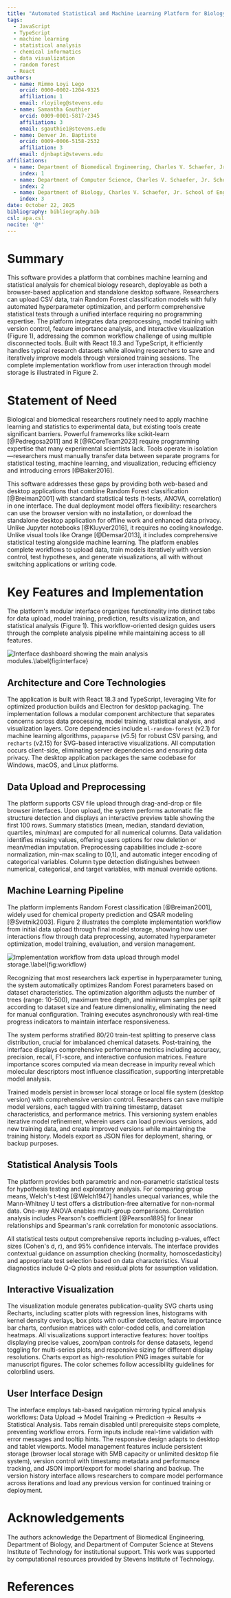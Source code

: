 ```yaml
---
title: "Automated Statistical and Machine Learning Platform for Biology Research"
tags:
  - JavaScript
  - TypeScript
  - machine learning
  - statistical analysis
  - chemical informatics
  - data visualization
  - random forest
  - React
authors:
  - name: Rimmo Loyi Lego
    orcid: 0000-0002-1204-9325
    affiliation: 1
    email: rloyileg@stevens.edu
  - name: Samantha Gauthier
    orcid: 0009-0001-5817-2345
    affiliation: 3
    email: sgauthie1@stevens.edu
  - name: Denver Jn. Baptiste
    orcid: 0009-0006-5158-2532
    affiliation: 3
    email: djnbapti@stevens.edu
affiliations:
  - name: Department of Biomedical Engineering, Charles V. Schaefer, Jr. School of Engineering and Science, Stevens Institute of Technology, Hoboken, NJ 07030, USA
    index: 1
  - name: Department of Computer Science, Charles V. Schaefer, Jr. School of Engineering and Science, Stevens Institute of Technology, Hoboken, NJ 07030, USA
    index: 2
  - name: Department of Biology, Charles V. Schaefer, Jr. School of Engineering and Science, Stevens Institute of Technology, Hoboken, NJ 07030, USA
    index: 3
date: October 22, 2025
bibliography: bibliography.bib    
csl: apa.csl                     
nocite: '@*'                    
---
```


# Summary

This software provides a platform that combines machine learning and statistical analysis for chemical biology research, deployable as both a browser-based application and standalone desktop software. Researchers can upload CSV data, train Random Forest classification models with fully automated hyperparameter optimization, and perform comprehensive statistical tests through a unified interface requiring no programming expertise. The platform integrates data preprocessing, model training with version control, feature importance analysis, and interactive visualization (Figure 1), addressing the common workflow challenge of using multiple disconnected tools. Built with React 18.3 and TypeScript, it efficiently handles typical research datasets while allowing researchers to save and iteratively improve models through versioned training sessions. The complete implementation workflow from user interaction through model storage is illustrated in Figure 2.

# Statement of Need

Biological and biomedical researchers routinely need to apply machine learning and statistics to experimental data, but existing tools create significant barriers. Powerful frameworks like scikit-learn [@Pedregosa2011] and R [@RCoreTeam2023] require programming expertise that many experimental scientists lack. Tools operate in isolation—researchers must manually transfer data between separate programs for statistical testing, machine learning, and visualization, reducing efficiency and introducing errors [@Baker2016].

This software addresses these gaps by providing both web-based and desktop applications that combine Random Forest classification [@Breiman2001] with standard statistical tests (t-tests, ANOVA, correlation) in one interface. The dual deployment model offers flexibility: researchers can use the browser version with no installation, or download the standalone desktop application for offline work and enhanced data privacy. Unlike Jupyter notebooks [@Kluyver2016], it requires no coding knowledge. Unlike visual tools like Orange [@Demsar2013], it includes comprehensive statistical testing alongside machine learning. The platform enables complete workflows to upload data, train models iteratively with version control, test hypotheses, and generate visualizations, all with without switching applications or writing code.

# Key Features and Implementation

The platform's modular interface organizes functionality into distinct tabs for data upload, model training, prediction, results visualization, and statistical analysis (Figure 1). This workflow-oriented design guides users through the complete analysis pipeline while maintaining access to all features.

![Interface dashboard showing the main analysis modules.\label{fig:interface}](interface.png)

## Architecture and Core Technologies

The application is built with React 18.3 and TypeScript, leveraging Vite for optimized production builds and Electron for desktop packaging. The implementation follows a modular component architecture that separates concerns across data processing, model training, statistical analysis, and visualization layers. Core dependencies include `ml-random-forest` (v2.1) for machine learning algorithms, `papaparse` (v5.5) for robust CSV parsing, and `recharts` (v2.15) for SVG-based interactive visualizations. All computation occurs client-side, eliminating server dependencies and ensuring data privacy. The desktop application packages the same codebase for Windows, macOS, and Linux platforms.

## Data Upload and Preprocessing

The platform supports CSV file upload through drag-and-drop or file browser interfaces. Upon upload, the system performs automatic file structure detection and displays an interactive preview table showing the first 100 rows. Summary statistics (mean, median, standard deviation, quartiles, min/max) are computed for all numerical columns. Data validation identifies missing values, offering users options for row deletion or mean/median imputation. Preprocessing capabilities include z-score normalization, min-max scaling to [0,1], and automatic integer encoding of categorical variables. Column type detection distinguishes between numerical, categorical, and target variables, with manual override options.

## Machine Learning Pipeline

The platform implements Random Forest classification [@Breiman2001], widely used for chemical property prediction and QSAR modeling [@Svetnik2003]. Figure 2 illustrates the complete implementation workflow from initial data upload through final model storage, showing how user interactions flow through data preprocessing, automated hyperparameter optimization, model training, evaluation, and version management.

![Implementation workflow from data upload through model storage.\label{fig:workflow}](workflow.png)

Recognizing that most researchers lack expertise in hyperparameter tuning, the system automatically optimizes Random Forest parameters based on dataset characteristics. The optimization algorithm adjusts the number of trees (range: 10-500), maximum tree depth, and minimum samples per split according to dataset size and feature dimensionality, eliminating the need for manual configuration. Training executes asynchronously with real-time progress indicators to maintain interface responsiveness.

The system performs stratified 80/20 train-test splitting to preserve class distribution, crucial for imbalanced chemical datasets. Post-training, the interface displays comprehensive performance metrics including accuracy, precision, recall, F1-score, and interactive confusion matrices. Feature importance scores computed via mean decrease in impurity reveal which molecular descriptors most influence classification, supporting interpretable model analysis. 

Trained models persist in browser local storage or local file system (desktop version) with comprehensive version control. Researchers can save multiple model versions, each tagged with training timestamp, dataset characteristics, and performance metrics. This versioning system enables iterative model refinement, wherein users can load previous versions, add new training data, and create improved versions while maintaining the training history. Models export as JSON files for deployment, sharing, or backup purposes.

## Statistical Analysis Tools

The platform provides both parametric and non-parametric statistical tests for hypothesis testing and exploratory analysis. For comparing group means, Welch's t-test [@Welch1947] handles unequal variances, while the Mann-Whitney U test offers a distribution-free alternative for non-normal data. One-way ANOVA enables multi-group comparisons. Correlation analysis includes Pearson's coefficient [@Pearson1895] for linear relationships and Spearman's rank correlation for monotonic associations. 

All statistical tests output comprehensive reports including p-values, effect sizes (Cohen's d, r), and 95% confidence intervals. The interface provides contextual guidance on assumption checking (normality, homoscedasticity) and appropriate test selection based on data characteristics. Visual diagnostics include Q-Q plots and residual plots for assumption validation.

## Interactive Visualization

The visualization module generates publication-quality SVG charts using Recharts, including scatter plots with regression lines, histograms with kernel density overlays, box plots with outlier detection, feature importance bar charts, confusion matrices with color-coded cells, and correlation heatmaps. All visualizations support interactive features: hover tooltips displaying precise values, zoom/pan controls for dense datasets, legend toggling for multi-series plots, and responsive sizing for different display resolutions. Charts export as high-resolution PNG images suitable for manuscript figures. The color schemes follow accessibility guidelines for colorblind users.

## User Interface Design

The interface employs tab-based navigation mirroring typical analysis workflows: Data Upload → Model Training → Prediction → Results → Statistical Analysis. Tabs remain disabled until prerequisite steps complete, preventing workflow errors. Form inputs include real-time validation with error messages and tooltip hints. The responsive design adapts to desktop and tablet viewports. Model management features include persistent storage (browser local storage with 5MB capacity or unlimited desktop file system), version control with timestamp metadata and performance tracking, and JSON import/export for model sharing and backup. The version history interface allows researchers to compare model performance across iterations and load any previous version for continued training or deployment.

# Acknowledgements

The authors acknowledge the Department of Biomedical Engineering, Department of Biology, and Department of Computer Science at Stevens Institute of Technology for institutional support. This work was supported by computational resources provided by Stevens Institute of Technology.

# References
